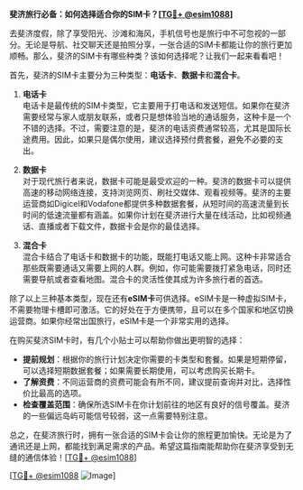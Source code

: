 **斐济旅行必备：如何选择适合你的SIM卡？[[TG💪+ @esim1088](https://t.me/s/esim1088)]**

去斐济度假，除了享受阳光、沙滩和海风，手机信号也是旅行中不可忽视的一部分。无论是导航、社交聊天还是拍照分享，一张合适的SIM卡都能让你的旅行更加顺畅。那么，斐济的SIM卡有哪些种类？该如何选择呢？让我们一起来看看吧！

首先，斐济的SIM卡主要分为三种类型：**电话卡**、**数据卡**和**混合卡**。

1. **电话卡**  
电话卡是最传统的SIM卡类型，它主要用于打电话和发送短信。如果你在斐济需要经常与家人或朋友联系，或者只是想体验当地的通话服务，这种卡是一个不错的选择。不过，需要注意的是，斐济的电话资费通常较高，尤其是国际长途费用。因此，如果只是偶尔使用，建议选择预付费套餐，避免不必要的支出。

2. **数据卡**  
对于现代旅行者来说，数据卡可能是最受欢迎的一种。斐济的数据卡可以提供高速的移动网络连接，支持浏览网页、刷社交媒体、观看视频等。斐济的主要运营商如Digicel和Vodafone都提供多种数据套餐，从短时间的高速流量到长时间的低速流量都有涵盖。如果你计划在斐济进行大量在线活动，比如视频通话、直播或者下载文件，数据卡会是你的最佳选择。

3. **混合卡**  
混合卡结合了电话卡和数据卡的功能，既能打电话又能上网。这种卡非常适合那些既需要通话又需要上网的人群。例如，你可能需要拨打紧急电话，同时还需要导航或者查看地图。混合卡的灵活性使其成为许多旅行者的首选。

除了以上三种基本类型，现在还有**eSIM卡**可供选择。eSIM卡是一种虚拟SIM卡，不需要物理卡槽即可激活。它的好处在于方便携带，且可以在多个国家和地区切换运营商。如果你经常出国旅行，eSIM卡是一个非常实用的选择。

在购买斐济SIM卡时，有几个小贴士可以帮助你做出更明智的选择：

- **提前规划**：根据你的旅行计划决定你需要的卡类型和套餐。如果是短期停留，可以选择短期数据套餐；如果需要长期使用，可以考虑购买长期卡。
- **了解资费**：不同运营商的资费可能会有所不同，建议提前查询并对比，选择性价比最高的选项。
- **检查覆盖范围**：确保所选SIM卡在你计划前往的地区有良好的信号覆盖。斐济的一些偏远岛屿可能信号较弱，这一点需要特别注意。

总之，在斐济旅行时，拥有一张合适的SIM卡会让你的旅程更加愉快。无论是为了通讯还是上网，都能找到满足需求的产品。希望这篇指南能帮助你在斐济享受到无缝的通信体验！[[TG💪+ @esim1088](https://t.me/s/esim1088)]

[[TG💪+ @esim1088](https://t.me/s/esim1088) ![Image](https://i.postimg.cc/4NQfJmqS/Snipaste-2025-05-13-00-14-12.png)]